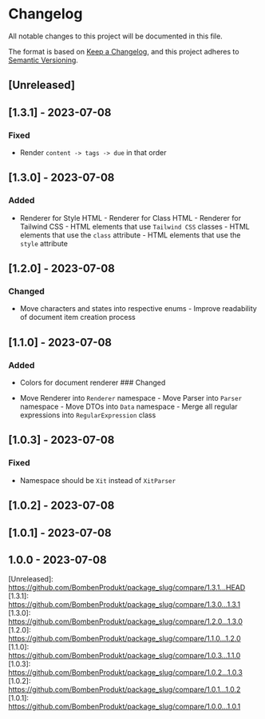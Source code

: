 # Changelog

All notable changes to this project will be documented in this file.

The format is based on [Keep a Changelog](https://keepachangelog.com/en/1.0.0/),
and this project adheres to
[Semantic Versioning](https://semver.org/spec/v2.0.0.html).

<a name="unreleased"></a>

## [Unreleased]


<a name="1.3.1"></a>

## [1.3.1] - 2023-07-08

### Fixed

- Render `content -> tags -> due` in that order  
<a name="1.3.0"></a>

## [1.3.0] - 2023-07-08

### Added

- Renderer for Style HTML - Renderer for Class HTML - Renderer for Tailwind CSS - HTML elements that use `Tailwind CSS` classes - HTML elements that use the `class` attribute - HTML elements that use the `style` attribute  
<a name="1.2.0"></a>

## [1.2.0] - 2023-07-08

### Changed

- Move characters and states into respective enums - Improve readability of document item creation process  
<a name="1.1.0"></a>

## [1.1.0] - 2023-07-08

### Added

- Colors for document renderer  ### Changed

- Move Renderer into `Renderer` namespace - Move Parser into `Parser` namespace - Move DTOs into `Data` namespace - Merge all regular expressions into `RegularExpression` class  
<a name="1.0.3"></a>

## [1.0.3] - 2023-07-08

### Fixed

- Namespace should be `Xit` instead of `XitParser`  
<a name="1.0.2"></a>

## [1.0.2] - 2023-07-08


<a name="1.0.1"></a>

## [1.0.1] - 2023-07-08


<a name="1.0.0"></a>

## 1.0.0 - 2023-07-08

 [Unreleased]: https://github.com/BombenProdukt/package_slug/compare/1.3.1...HEAD [1.3.1]: https://github.com/BombenProdukt/package_slug/compare/1.3.0...1.3.1 [1.3.0]: https://github.com/BombenProdukt/package_slug/compare/1.2.0...1.3.0 [1.2.0]: https://github.com/BombenProdukt/package_slug/compare/1.1.0...1.2.0 [1.1.0]: https://github.com/BombenProdukt/package_slug/compare/1.0.3...1.1.0 [1.0.3]: https://github.com/BombenProdukt/package_slug/compare/1.0.2...1.0.3 [1.0.2]: https://github.com/BombenProdukt/package_slug/compare/1.0.1...1.0.2 [1.0.1]: https://github.com/BombenProdukt/package_slug/compare/1.0.0...1.0.1 
